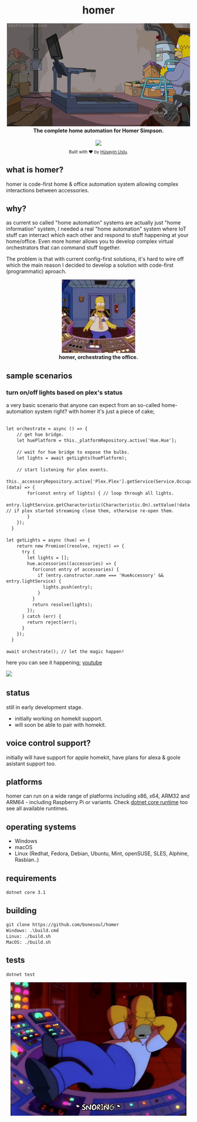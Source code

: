 <h1 align="center">homer</h1>

<div align="center">
<img src='https://github.com/bonesoul/homer/blob/develop/assets/images/homer/homer-lazy-1.gif?raw=true'/>
<br/><strong>The complete home automation for Homer Simpson.</strong>
</div>

<br />

<div align="center">
   <a href='https://github.com/bonesoul/homer/actions'>
     <img src='https://github.com/bonesoul/homer/workflows/build/badge.svg'/>
   </a>
</div>

<div align="center">
  <sub>Built with ❤︎ by <a href="https://github.com/bonesoul">Hüseyin Uslu</a>.</sub>
</div>

## what is homer?

homer is code-first home & office automation system allowing complex interactions between accessories.

## why?

as current so called "home automation" systems are actually just "home information" system, I needed a real "home automation" system where IoT stuff can interract which each other and respond to stuff happening at your home/office. Even more homer allows you to develop complex virtual orchestrators that can command stuff together. 

The problem is that with current config-first solutions, it's hard to wire off which the main reason I decided to develop a solution with code-first (programmatic) aproach.

<div align="center">
<img src='https://github.com/bonesoul/homer/blob/develop/assets/images/homer/homer-lazy-3.gif?raw=true'/>
<br/><strong>homer, orchestrating the office.</strong>
</div>

## sample scenarios

### turn on/off lights based on plex's status

a very basic scenario that anyone can expect from an so-called home-automation system right? with homer it's just a piece of cake;

```

let orchestrate = async () => {
    // get hue bridge.
    let huePlatform = this._platformRepository.active['Hue.Hue'];

    // wait for hue bridge to expose the bulbs.
    let lights = await getLights(huePlatform);

    // start listening for plex events.
    this._accessoryRepository.active['Plex.Plex'].getService(Service.OccupancySensor).getCharacteristic(Characteristic.OccupancyDetected).on('change', (data) => {
        for(const entry of lights) { // loop through all lights.
          entry.lightService.getCharacteristic(Characteristic.On).setValue(!data.newValue); // if plex started streaming close them, otherwise re-open them.
        }
    });
  }
  
let getLights = async (hue) => {
    return new Promise((resolve, reject) => {
      try {
        let lights = [];
        hue.accessories((accessories) => {
          for(const entry of accessories) {
            if (entry.constructor.name === 'HueAccessory' && entry.lightService) {
              lights.push(entry);
            }
          }
          return resolve(lights);
        });
      } catch (err) {
        return reject(err);
      }
    });
  }  
  
await orchestrate(); // let the magic happen!
```

here you can see it happening; [youtube](https://www.youtube.com/watch?v=ig6Ax14W_Dg)

<img src='https://media.giphy.com/media/TgaeFyjosJ3GeLzyR5/giphy.gif'/>

## status

still in early development stage.

- initially working on homekit support.
- will soon be able to pair with homekit.

## voice control support?

initially will have support for apple homekit, have plans for alexa & goole asistant support too.

## platforms

homer can run on a wide range of platforms including x86, x64, ARM32 and ARM64 - including Raspberry Pi or variants. Check [dotnet core runtime](https://github.com/dotnet/runtime/blob/master/src/libraries/pkg/Microsoft.NETCore.Platforms/runtime.json) too see all available runtimes.

## operating systems

- Windows
- macOS
- Linux (Redhat, Fedora, Debian, Ubuntu, Mint, openSUSE, SLES, Alphine, Rasbian..)

## requirements

```
dotnet core 3.1
```

## building

```
git clone https://github.com/bonesoul/homer
Windows: .\build.cmd
Linux: ./build.sh
MacOS: ./build.sh
```

## tests

```
dotnet test
``` 

<div align="center">
<img src='https://github.com/bonesoul/homer/blob/develop/assets/images/homer/homer-lazy-2.gif?raw=true'/>
</div>

